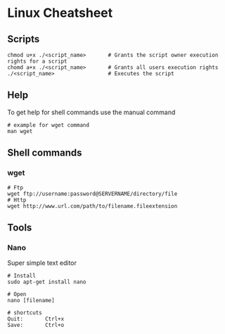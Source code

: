 # Linux Cheatsheet

## Scripts
	chmod u+x ./<script_name>		# Grants the script owner execution rights for a script
	chomd a+x ./<script_name>		# Grants all users execution rights
	./<script_name>					# Executes the script

## Help
To get help for shell commands use the manual command

    # example for wget command
	man wget

## Shell commands
### wget	
	# Ftp
	wget ftp://username:password@SERVERNAME/directory/file
	# Http
	wget http://www.url.com/path/to/filename.fileextension

## Tools
### Nano
Super simple text editor

	# Install
	sudo apt-get install nano

	# Open
	nano [filename]

	# shortcuts
	Quit:		Ctrl+x
	Save: 		Ctrl+o
